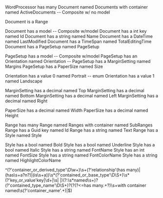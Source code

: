 ﻿WordProcessor has many Document named Documents with container named ActiveDocuments  -- Composite w/ no model

Document is a Range

Document has a model -- Composite w/model
Document has a int key named Id
Document has a string named Name
Document has a DateTime named LastModified
Document has a TimeSpan named TotalEditingTime
Document has a PageSetup named PageSetup

PageSetup has a model -- Composite w/model
PageSetup has an Orientation named Orientation -- 
PageSetup has a MarginSetting named Margins
PageSetup has a PaperSize named Size

Orientation has a value 0 named Portrait -- enum
Orientation has a value 1 named Landscape

MarginSetting has a decimal named Top
MarginSetting has a decimal named Bottom
MarginSetting has a decimal named Left
MarginSetting has a decimal named Right

PaperSize has a decimal named Width
PaperSize has a decimal named Height

Range has many Range named Ranges with container named SubRanges
Range has a Guid key named Id
Range has a string named Text
Range has a Style named Style

Style has a bool named Bold
Style has a bool named Underline
Style has a bool named Italic
Style has a string named FontName
Style has an int named FontSize
Style has a string named FontColorName
Style has a string named HighlightColorName

^(?'container_or_derived_type'\D\w+)\s+(?'relationship'(has many)|(has\s+a?n?)|(is\s+a))\s*(?'contained_or_base_type'\D\S+)\s*(?'key_or_value'key|\d+|\s| |)(?:\s*named\s+)?(?'contained_type_name'\D\S+)?(?(?<=has many.+?)\s+with container named\s(?'container_name'.+)|$)

